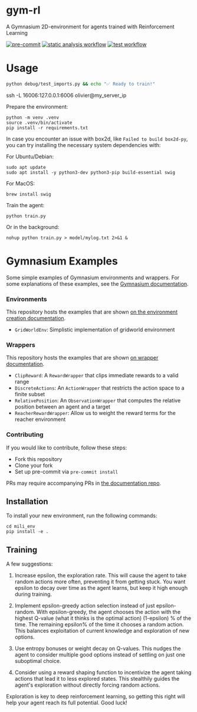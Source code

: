 # gym-rl

A Gymnasium 2D-environment for agents trained with Reinforcement Learning

[![pre-commit](https://img.shields.io/badge/pre--commit-enabled-brightgreen?logo=pre-commit)](https://github.com/pre-commit/pre-commit)
[![static analysis workflow](https://github.com/BioDisCo/python-template/actions/workflows/static-analysis.yaml/badge.svg)](https://github.com/BioDisCo/python-template/actions/workflows/static-analysis.yaml/)
[![test workflow](https://github.com/BioDisCo/python-template/actions/workflows/test.yaml/badge.svg)](https://github.com/BioDisCo/python-template/actions/workflows/test.yaml/)

# Usage

```bash
python debug/test_imports.py && echo "✅ Ready to train!"
```

ssh -L 16006:127.0.0.1:6006 olivier@my_server_ip


Prepare the environment:
```shell
python -m venv .venv
source .venv/bin/activate
pip install -r requirements.txt
```

In case you encounter an issue with box2d, like `Failed to build box2d-py`, you can try installing the necessary system dependencies with:

For Ubuntu/Debian:
```shell
sudo apt update
sudo apt install -y python3-dev python3-pip build-essential swig
```

For MacOS:
```shell
brew install swig
```

Train the agent:
```shell
python train.py
```

Or in the background:
```shell
nohup python train.py > model/mylog.txt 2>&1 &
```


# Gymnasium Examples
Some simple examples of Gymnasium environments and wrappers.
For some explanations of these examples, see the [Gymnasium documentation](https://gymnasium.farama.org).

### Environments
This repository hosts the examples that are shown [on the environment creation documentation](https://gymnasium.farama.org/tutorials/gymnasium_basics/environment_creation/).
- `GridWorldEnv`: Simplistic implementation of gridworld environment

### Wrappers
This repository hosts the examples that are shown [on wrapper documentation](https://gymnasium.farama.org/api/wrappers/).
- `ClipReward`: A `RewardWrapper` that clips immediate rewards to a valid range
- `DiscreteActions`: An `ActionWrapper` that restricts the action space to a finite subset
- `RelativePosition`: An `ObservationWrapper` that computes the relative position between an agent and a target
- `ReacherRewardWrapper`: Allow us to weight the reward terms for the reacher environment

### Contributing
If you would like to contribute, follow these steps:
- Fork this repository
- Clone your fork
- Set up pre-commit via `pre-commit install`

PRs may require accompanying PRs in [the documentation repo](https://github.com/Farama-Foundation/Gymnasium/tree/main/docs).


## Installation

To install your new environment, run the following commands:

```{shell}
cd mili_env
pip install -e .
```

## Training

 A few suggestions:

   1. Increase epsilon, the exploration rate. This will cause the agent to take random actions more often, preventing it from getting stuck. You want epsilon to decay over time as the agent learns, but keep it high enough during training.

   2. Implement epsilon-greedy action selection instead of just epsilon-random. With epsilon-greedy, the agent chooses the action with the highest Q-value (what it thinks is the optimal action) (1-epsilon) % of the time. The remaining epsilon% of the time it chooses a random action. This balances exploitation of current knowledge and exploration of new options.

   3. Use entropy bonuses or weight decay on Q-values. This nudges the agent to consider multiple good options instead of settling on just one suboptimal choice.

   4. Consider using a reward shaping function to incentivize the agent taking actions that lead it to less explored states. This stealthily guides the agent's exploration without directly forcing random actions.

Exploration is key to deep reinforcement learning, so getting this right will help your agent reach its full potential. Good luck! 